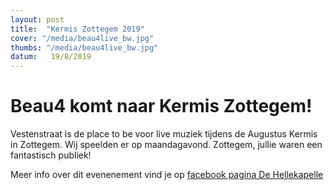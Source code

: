 ```yaml
---
layout: post
title:  "Kermis Zottegem 2019"
cover: "/media/beau4live_bw.jpg"
thumbs: "/media/beau4live_bw.jpg"
datum:   19/8/2019
---
```


# Beau4 komt naar Kermis Zottegem!

Vestenstraat is de place to be voor live muziek tijdens de Augustus Kermis in Zottegem. Wij speelden er op maandagavond. Zottegem, jullie waren een fantastisch publiek!

Meer info over dit evenenement vind je op [facebook pagina De Hellekapelle](https://www.facebook.com/pg/De-Hellekapelle-135999599787570/events/?ref=page_internal)